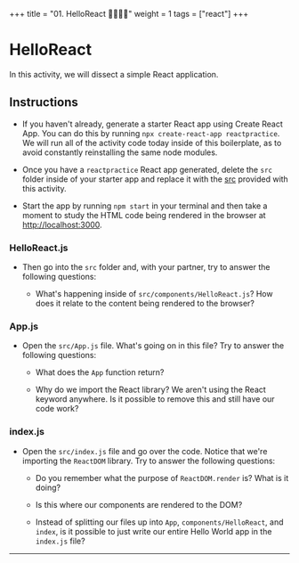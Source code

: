 +++
title = "01. HelloReact 👩‍🎓👨‍🎓"
weight = 1
tags = ["react"] 
+++

# HelloReact

In this activity, we will dissect a simple React application.

## Instructions

* If you haven't already, generate a starter React app using Create React App. You can do this by running `npx create-react-app reactpractice`. We will run all of the activity code today inside of this boilerplate, as to avoid constantly reinstalling the same node modules.

* Once you have a `reactpractice` React app generated, delete the `src` folder inside of your starter app and replace it with the [src](starter/src) provided with this activity.

* Start the app by running `npm start` in your terminal and then take a moment to study the HTML code being rendered in the browser at [http://localhost:3000](http://localhost:3000).

### HelloReact.js

* Then go into the `src` folder and, with your partner, try to answer the following questions:

  * What's happening inside of `src/components/HelloReact.js`? How does it relate to the content being rendered to the browser?

### App.js

* Open the `src/App.js` file. What's going on in this file? Try to answer the following questions:

  * What does the `App` function return?

  * Why do we import the React library? We aren't using the React keyword anywhere. Is it possible to remove this and still have our code work?

### index.js

* Open the `src/index.js` file and go over the code. Notice that we're importing the `ReactDOM` library. Try to answer the following questions:

  * Do you remember what the purpose of `ReactDOM.render` is? What is it doing?

  * Is this where our components are rendered to the DOM?

  * Instead of splitting our files up into `App`, `components/HelloReact`, and `index`, is it possible to just write our entire Hello World app in the `index.js` file?

---